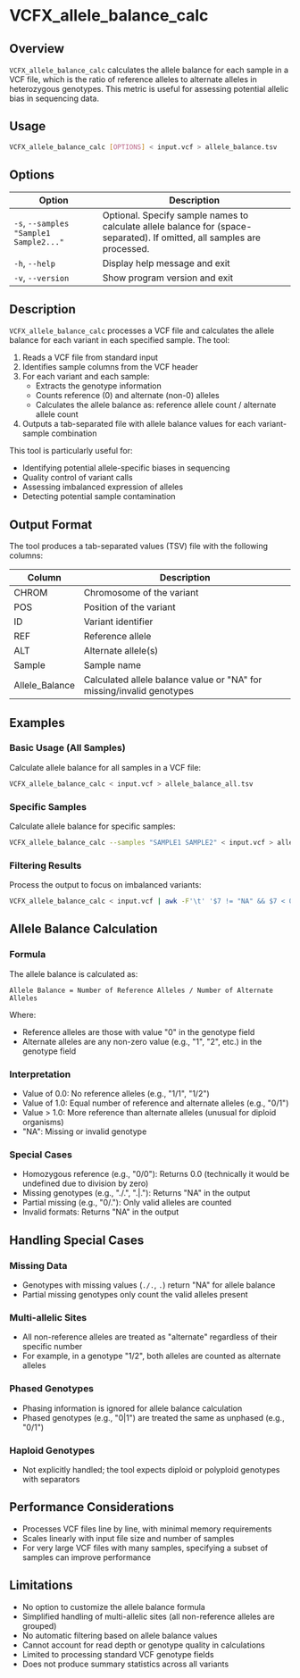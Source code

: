 # VCFX_allele_balance_calc

## Overview
`VCFX_allele_balance_calc` calculates the allele balance for each sample in a VCF file, which is the ratio of reference alleles to alternate alleles in heterozygous genotypes. This metric is useful for assessing potential allelic bias in sequencing data.

## Usage
```bash
VCFX_allele_balance_calc [OPTIONS] < input.vcf > allele_balance.tsv
```

## Options
| Option | Description |
|--------|-------------|
| `-s`, `--samples "Sample1 Sample2..."` | Optional. Specify sample names to calculate allele balance for (space-separated). If omitted, all samples are processed. |
| `-h`, `--help` | Display help message and exit |
| `-v`, `--version` | Show program version and exit |

## Description
`VCFX_allele_balance_calc` processes a VCF file and calculates the allele balance for each variant in each specified sample. The tool:

1. Reads a VCF file from standard input
2. Identifies sample columns from the VCF header
3. For each variant and each sample:
   - Extracts the genotype information
   - Counts reference (0) and alternate (non-0) alleles
   - Calculates the allele balance as: reference allele count / alternate allele count
4. Outputs a tab-separated file with allele balance values for each variant-sample combination

This tool is particularly useful for:
- Identifying potential allele-specific biases in sequencing
- Quality control of variant calls
- Assessing imbalanced expression of alleles
- Detecting potential sample contamination

## Output Format
The tool produces a tab-separated values (TSV) file with the following columns:

| Column | Description |
|--------|-------------|
| CHROM | Chromosome of the variant |
| POS | Position of the variant |
| ID | Variant identifier |
| REF | Reference allele |
| ALT | Alternate allele(s) |
| Sample | Sample name |
| Allele_Balance | Calculated allele balance value or "NA" for missing/invalid genotypes |

## Examples

### Basic Usage (All Samples)
Calculate allele balance for all samples in a VCF file:
```bash
VCFX_allele_balance_calc < input.vcf > allele_balance_all.tsv
```

### Specific Samples
Calculate allele balance for specific samples:
```bash
VCFX_allele_balance_calc --samples "SAMPLE1 SAMPLE2" < input.vcf > allele_balance_subset.tsv
```

### Filtering Results
Process the output to focus on imbalanced variants:
```bash
VCFX_allele_balance_calc < input.vcf | awk -F'\t' '$7 != "NA" && $7 < 0.4' > imbalanced_variants.tsv
```

## Allele Balance Calculation

### Formula
The allele balance is calculated as:
```
Allele Balance = Number of Reference Alleles / Number of Alternate Alleles
```

Where:
- Reference alleles are those with value "0" in the genotype field
- Alternate alleles are any non-zero value (e.g., "1", "2", etc.) in the genotype field

### Interpretation
- Value of 0.0: No reference alleles (e.g., "1/1", "1/2")
- Value of 1.0: Equal number of reference and alternate alleles (e.g., "0/1")
- Value > 1.0: More reference than alternate alleles (unusual for diploid organisms)
- "NA": Missing or invalid genotype

### Special Cases
- Homozygous reference (e.g., "0/0"): Returns 0.0 (technically it would be undefined due to division by zero)
- Missing genotypes (e.g., "./.", ".|."): Returns "NA" in the output
- Partial missing (e.g., "0/."): Only valid alleles are counted
- Invalid formats: Returns "NA" in the output

## Handling Special Cases

### Missing Data
- Genotypes with missing values (`./.`, `.`) return "NA" for allele balance
- Partial missing genotypes only count the valid alleles present

### Multi-allelic Sites
- All non-reference alleles are treated as "alternate" regardless of their specific number
- For example, in a genotype "1/2", both alleles are counted as alternate alleles

### Phased Genotypes
- Phasing information is ignored for allele balance calculation
- Phased genotypes (e.g., "0|1") are treated the same as unphased (e.g., "0/1")

### Haploid Genotypes
- Not explicitly handled; the tool expects diploid or polyploid genotypes with separators

## Performance Considerations
- Processes VCF files line by line, with minimal memory requirements
- Scales linearly with input file size and number of samples
- For very large VCF files with many samples, specifying a subset of samples can improve performance

## Limitations
- No option to customize the allele balance formula
- Simplified handling of multi-allelic sites (all non-reference alleles are grouped)
- No automatic filtering based on allele balance values
- Cannot account for read depth or genotype quality in calculations
- Limited to processing standard VCF genotype fields
- Does not produce summary statistics across all variants 